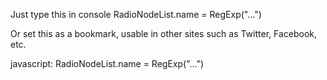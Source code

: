Just type this in console RadioNodeList.name = RegExp("...")


Or set this as a bookmark, usable in other sites such as Twitter, Facebook, etc.

javascript: RadioNodeList.name = RegExp("...")
